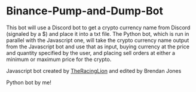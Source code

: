 # Binance-Pump-and-Dump-Bot

This bot will use a Discord bot to get a crypto currency name from Discord (signaled by a $) and place it into a txt file. The Python bot, which is run in parallel with the Javascript one, will take the crypto currency name output from the Javascript bot and use that as input, buying currency at the price and quantity specified by the user, and placing sell orders at either a minimum or maximum price for the crypto.

Javascript bot created by [TheRacingLion](https://github.com/TheRacingLion) and edited by Brendan Jones

Python bot by me!

